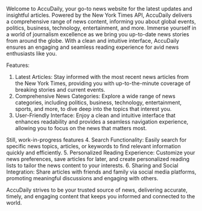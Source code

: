 Welcome to AccuDaily, your go-to news website for the latest updates and insightful articles. Powered by the New York Times API, AccuDaily delivers a comprehensive range of news content, informing you about global events, politics, business, technology, entertainment, and more. Immerse yourself in a world of journalism excellence as we bring you up-to-date news stories from around the globe. With a clean and intuitive interface, AccuDaily ensures an engaging and seamless reading experience for avid news enthusiasts like you.

Features:

1. Latest Articles: Stay informed with the most recent news articles from the New York Times, providing you with up-to-the-minute coverage of breaking stories and current events.
2. Comprehensive News Categories: Explore a wide range of news categories, including politics, business, technology, entertainment, sports, and more, to dive deep into the topics that interest you.
3. User-Friendly Interface: Enjoy a clean and intuitive interface that enhances readability and provides a seamless navigation experience, allowing you to focus on the news that matters most.

Still, work-in-progress features 4. Search Functionality: Easily search for specific news topics, articles, or keywords to find relevant information quickly and efficiently. 5. Personalized Reading Experience: Customize your news preferences, save articles for later, and create personalized reading lists to tailor the news content to your interests. 6. Sharing and Social Integration: Share articles with friends and family via social media platforms, promoting meaningful discussions and engaging with others.

AccuDaily strives to be your trusted source of news, delivering accurate, timely, and engaging content that keeps you informed and connected to the world.
